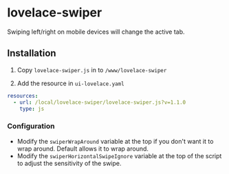 # lovelace-swiper

Swiping left/right on mobile devices will change the active tab.

## Installation

1. Copy `lovelace-swiper.js` in to `/www/lovelace-swiper`

2. Add the resource in `ui-lovelace.yaml`
```yaml
resources:
  - url: /local/lovelace-swiper/lovelace-swiper.js?v=1.1.0
    type: js
```

### Configuration
* Modify the `swiperWrapAround` variable at the top if you don't want it to wrap around. Default allows it to wrap around.
* Modify the `swiperHorizontalSwipeIgnore` variable at the top of the script to adjust the sensitivity of the swipe.